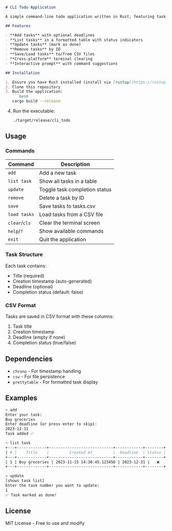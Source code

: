 ```markdown
# CLI Todo Application

A simple command-line todo application written in Rust, featuring task management with deadlines, CSV persistence, and a clean tabular display.

## Features

- **Add tasks** with optional deadlines
- **List tasks** in a formatted table with status indicators
- **Update tasks** (mark as done)
- **Remove tasks** by ID
- **Save/Load tasks** to/from CSV files
- **Cross-platform** terminal clearing
- **Interactive prompt** with command suggestions

## Installation

1. Ensure you have Rust installed (install via [rustup](https://rustup.rs/))
2. Clone this repository
3. Build the application:
   ```bash
   cargo build --release
   ```
4. Run the executable:
   ```bash
   ./target/release/cli_todo
   ```

## Usage

### Commands

| Command      | Description                          |
|--------------|--------------------------------------|
| `add`        | Add a new task                       |
| `list task`  | Show all tasks in a table            |
| `update`     | Toggle task completion status        |
| `remove`     | Delete a task by ID                  |
| `save`       | Save tasks to tasks.csv              |
| `load tasks` | Load tasks from a CSV file           |
| `clear`/`cls`| Clear the terminal screen            |
| `help`/`?`   | Show available commands              |
| `exit`       | Quit the application                 |

### Task Structure

Each task contains:
- Title (required)
- Creation timestamp (auto-generated)
- Deadline (optional)
- Completion status (default: false)

### CSV Format

Tasks are saved in CSV format with these columns:
1. Task title
2. Creation timestamp
3. Deadline (empty if none)
4. Completion status (true/false)

## Dependencies

- `chrono` - For timestamp handling
- `csv` - For file persistence
- `prettytable` - For formatted task display

## Examples

```bash
> add
Enter your task:
Buy groceries
Enter deadline (or press enter to skip):
2023-12-31
Task added ✅

> list task
+---+-------------+----------------------------+------------+--------+
| # |    Title    |         Created At         |  Deadline  | Status |
+---+-------------+----------------------------+------------+--------+
| 1 | Buy groceries | 2023-11-15 14:30:45.123456 | 2023-12-31 |   ❌   |
+---+-------------+----------------------------+------------+--------+

> update
[shows task list]
Enter the task number you want to update:
1
✅ Task marked as done!
```

## License

MIT License - Free to use and modify
